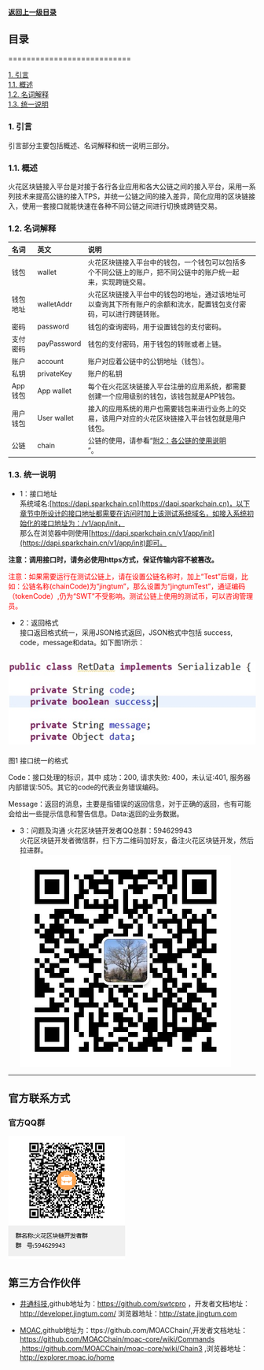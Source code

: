 #### <a href="./index.md#top">返回上一级目录</a>      

## 目录
=========================== 

<a href="./chapter01.md#1. 引言">1. 引言</a>  <br>
<a href="./chapter01.md#1.1. 概述">1.1. 概述</a>  <br>
<a href="./chapter01.md#1.2. 名词解释">1.2. 名词解释</a>  <br>
<a href="./chapter01.md#1.3. 统一说明">1.3. 统一说明</a>  <br>

### <a name="1. 引言">1. 引言</a>

引言部分主要包括概述、名词解释和统一说明三部分。

### <a name="1.1. 概述">1.1. 概述</a>

火花区块链接入平台是对接于各行各业应用和各大公链之间的接入平台，采用一系列技术来提高公链的接入TPS，并统一公链之间的接入差异，简化应用的区块链接入，使用一套接口就能快速在各种不同公链之间进行切换或跨链交易。

### <a name="1.2. 名词解释">1.2. 名词解释</a>

 
| 名词         | 英文       | 说明   |
| :------------- |:-------------| :-----|
| 钱包| wallet| 火花区块链接入平台中的钱包，一个钱包可以包括多个不同公链上的账户，把不同公链中的账户统一起来，实现跨链交易。|
| 钱包地址|walletAddr| 火花区块链接入平台中的钱包的地址，通过该地址可以查询其下所有账户的余额和流水，配置钱包支付密码，可以进行跨链转账。|
|密码| password |钱包的查询密码，用于设置钱包的支付密码。 |
|支付密码| payPassword | 钱包的支付密码，用于钱包的转账或者上链。|
|账户|account  | 账户对应着公链中的公钥地址（钱包）。|
|私钥 |privateKey | 账户的私钥 |
|App钱包|App wallet|每个在火花区块链接入平台注册的应用系统，都需要创建一个应用级别的钱包，该钱包就是APP钱包。|
|用户钱包|User wallet|接入的应用系统的用户也需要钱包来进行业务上的交易，该用户对应的火花区块链接入平台钱包就是用户钱包。|  
|公链|chain|公链的使用，请参看“<a href="./chapter10.md#top">附2：各公链的使用说明</a>  <br>”。|  

### <a name="1.3. 统一说明">1.3. 统一说明</a>  

- 1：接口地址    
系统域名:[https://dapi.sparkchain.cn](https://dapi.sparkchain.cn)，以下章节中所设计的接口地址都需要在访问时加上该测试系统域名，如接入系统初始化的接口地址为：/v1/app/init，  
那么在浏览器中则使用[https://dapi.sparkchain.cn/v1/app/init](https://dapi.sparkchain.cn/v1/app/init)即可。 

**注意：调用接口时，请务必使用https方式，保证传输内容不被篡改。**


<font color=Red> 
注意：如果需要运行在测试公链上，请在设置公链名称时，加上“Test”后缀，比如：公链名称(chainCode)为“jingtum”，那么设置为“jingtumTest”，通证编码（tokenCode）,仍为“SWT”不受影响。测试公链上使用的测试币，可以咨询管理员。
</font>

- 2：返回格式  
    接口返回格式统一，采用JSON格式返回，JSON格式中包括 success, code，message和data。如下图1所示：
  
 ![image](./pics/1528702150106.jpg?raw=true)
---  
图1 接口统一的格式  

Code：接口处理的标识，其中 成功：200, 请求失败: 400，未认证:401, 服务器内部错误:505。其它的code的代表业务错误编码。 
 
Message：返回的消息，主要是指错误的返回信息，对于正确的返回，也有可能会给出一些提示信息和警告信息。Data:返回的业务数据。  

- 3：问题及沟通
 火花区块链开发者QQ总群：594629943  
 火花区块链开发者微信群，扫下方二维码加好友，备注火花区块链开发，然后拉进群。  
![image](./pics/wechat.jpg?raw=true)
---




## 官方联系方式

### 官方QQ群

![QQ群：594629943](../sp.png)


## 第三方合作伙伴

 - <a href="https://www.jingtum.com/">井通科技</a>,github地址为：https://github.com/swtcpro ，开发者文档地址：http://developer.jingtum.com/  浏览器地址：http://state.jingtum.com

 - <a href="http://www.moac.io/">MOAC</a>,github地址为：ttps://github.com/MOACChain/,开发者文档地址：https://github.com/MOACChain/moac-core/wiki/Commands ,https://github.com/MOACChain/moac-core/wiki/Chain3 ,浏览器地址：http://explorer.moac.io/home

